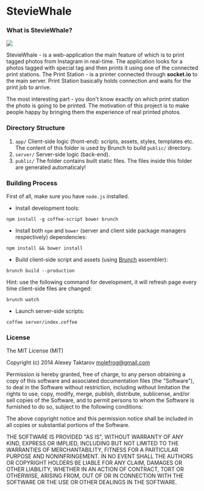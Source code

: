 # StevieWhale
### What is StevieWhale?

![](https://rawgithub.com/molefrog/steviewhale/master/app/assets/images/stevie-kid.svg)

StevieWhale - is a web-application the main feature of which is to print tagged photos from Instagram in real-time. The application looks for a photos tagged with special tag and then prints it using one of the connected print stations. The Print Station - is a printer connected through **socket.io** to the main server. Print Station basically holds connection and waits for the print job to arrive.

The most interesting part - you don't know exactly on which print station the photo is going to be printed. The motivation of this project is to make people happy by bringing them the experience of real printed photos.  

### Directory Structure
 1. `app/` Client-side logic (front-end): scripts, assets, styles, templates etc. The content of this folder is used by Brunch to build `public/` directory.
 2. `server/` Server-side logic (back-end).
 3. `public/` The folder contains built static files. The files inside this folder are generated automaticaly!


### Building Process
First of all, make sure you have `node.js` installed.
 * Install development tools:
```
npm install -g coffee-script bower brunch
```
 * Install both `npm` and `bower` (server and client side package managers respectively) dependencies:
```
npm install && bower install
```
 * Build client-side script and assets (using [Brunch](brunch.io) assembler):
```
brunch build --production
```
Hint: use the following command for development, it will refresh page every time client-side files are changed:
```
brunch watch
```
 * Launch server-side scripts:
```
coffee server/index.coffee
```

### License
The MIT License (MIT)

Copyright (c) 2014 Alexey Taktarov molefrog@gmail.com

Permission is hereby granted, free of charge, to any person obtaining a copy
of this software and associated documentation files (the "Software"), to deal
in the Software without restriction, including without limitation the rights
to use, copy, modify, merge, publish, distribute, sublicense, and/or sell
copies of the Software, and to permit persons to whom the Software is
furnished to do so, subject to the following conditions:

The above copyright notice and this permission notice shall be included in all
copies or substantial portions of the Software.

THE SOFTWARE IS PROVIDED "AS IS", WITHOUT WARRANTY OF ANY KIND, EXPRESS OR
IMPLIED, INCLUDING BUT NOT LIMITED TO THE WARRANTIES OF MERCHANTABILITY,
FITNESS FOR A PARTICULAR PURPOSE AND NONINFRINGEMENT. IN NO EVENT SHALL THE
AUTHORS OR COPYRIGHT HOLDERS BE LIABLE FOR ANY CLAIM, DAMAGES OR OTHER
LIABILITY, WHETHER IN AN ACTION OF CONTRACT, TORT OR OTHERWISE, ARISING FROM,
OUT OF OR IN CONNECTION WITH THE SOFTWARE OR THE USE OR OTHER DEALINGS IN THE
SOFTWARE.
